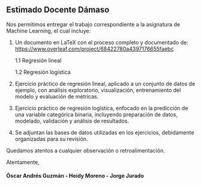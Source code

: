 ## Estimado Docente Dámaso

Nos permitimos entregar el trabajo correspondiente a la asignatura de Machine Learning, el cual incluye:

1. Un documento en LaTeX con el proceso completo y documentado de: https://www.overleaf.com/project/68422780a4397176655faebc

    1.1 Regresión lineal

    1.2 Regresión logística

2. Ejercicio práctico de regresión lineal, aplicado a un conjunto de datos de ejemplo, con análisis exploratorio, visualización, entrenamiento del modelo y evaluación de métricas.

3. Ejercicio práctico de regresión logística, enfocado en la predicción de una variable categórica binaria, incluyendo preparación de datos, modelado, validación y análisis de resultados.

4. Se adjuntan las bases de datos utilizadas en los ejercicios, debidamente organizadas para su revisión.

Quedamos atentos a cualquier observación o retroalimentación.

Atentamente,

#### Óscar Andrés Guzmán - Heidy Moreno - Jorge Jurado

